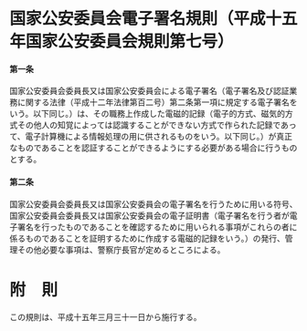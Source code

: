 # 国家公安委員会電子署名規則（平成十五年国家公安委員会規則第七号）
#### 第一条
国家公安委員会委員長又は国家公安委員会による電子署名（電子署名及び認証業務に関する法律（平成十二年法律第百二号）第二条第一項に規定する電子署名をいう。以下同じ。）は、その職務上作成した電磁的記録（電子的方式、磁気的方式その他人の知覚によっては認識することができない方式で作られた記録であって、電子計算機による情報処理の用に供されるものをいう。以下同じ。）が真正なものであることを認証することができるようにする必要がある場合に行うものとする。
#### 第二条
国家公安委員会委員長又は国家公安委員会の電子署名を行うために用いる符号、国家公安委員会委員長又は国家公安委員会の電子証明書（電子署名を行う者が電子署名を行ったものであることを確認するために用いられる事項がこれらの者に係るものであることを証明するために作成する電磁的記録をいう。）の発行、管理その他必要な事項は、警察庁長官が定めるところによる。
# 附　則
この規則は、平成十五年三月三十一日から施行する。
